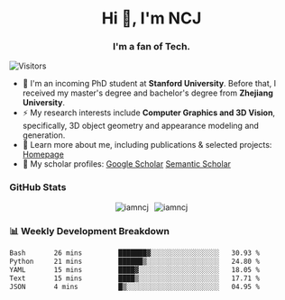 <h1 align="center">Hi 👋, I'm NCJ</h1>
<h3 align="center">I'm a fan of Tech.</h3>

![Visitors](https://visitor-badge.laobi.icu/badge?page_id=iamNCJ)

- 🌱 I'm an incoming PhD student at **Stanford University**. Before that, I received my master's degree and bachelor's degree from **Zhejiang University**.
- ⚡ My research interests include **Computer Graphics and 3D Vision**, specifically, 3D object geometry and appearance modeling and generation.
- 🚀 Learn more about me, including publications & selected projects: [Homepage](https://www.chong-zeng.com)
- 📖 My scholar profiles: [Google Scholar](https://scholar.google.com/citations?user=4dID7zIAAAAJ) [Semantic Scholar](https://www.semanticscholar.org/author/Chong-Zeng/2223946708)

</p>

<h3 align="left">GitHub Stats</h3>

<div style="display: flex; gap: 10px; justify-content: center; align-items: center;">
  <img src="https://github-readme-stats.vercel.app/api?username=iamncj&show_icons=true&locale=en" alt="iamncj" />
  <img src="https://github-readme-streak-stats-omega-eight.vercel.app/?user=iamncj&card_width=467" alt="iamncj" />
</div>

<h3 align="left">📊 Weekly Development Breakdown</h3>

<!--START_SECTION:waka-->

```txt
Bash       26 mins         ███████▓░░░░░░░░░░░░░░░░░   30.93 %
Python     21 mins         ██████▒░░░░░░░░░░░░░░░░░░   24.80 %
YAML       15 mins         ████▓░░░░░░░░░░░░░░░░░░░░   18.05 %
Text       15 mins         ████▒░░░░░░░░░░░░░░░░░░░░   17.71 %
JSON       4 mins          █▒░░░░░░░░░░░░░░░░░░░░░░░   04.95 %
```

<!--END_SECTION:waka-->
